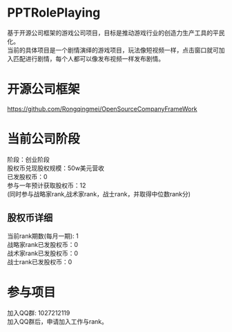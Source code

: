 # PPTRolePlaying
基于开源公司框架的游戏公司项目，目标是推动游戏行业的创造力生产工具的平民化。  
当前的具体项目是一个剧情演绎的游戏项目，玩法像短视频一样，点击窗口就可加入匹配进行剧情，每个人都可以像发布视频一样发布剧情。  
  
# 开源公司框架
https://github.com/Rongqingmei/OpenSourceCompanyFrameWork  
  
# 当前公司阶段
阶段：创业阶段  
股权币兑现股权规模：50w美元营收  
已发股权币：0  
参与一年预计获取股权币：12  
(同时参与战略家rank,战术家rank，战士rank，并取得中位数rank分)  
  
## 股权币详细
当前rank期数(每月一期): 1  
战略家rank已发股权币：0  
战术家rank已发股权币：0  
战士rank已发股权币：0  
  
# 参与项目
加入QQ群: 1027212119  
加入QQ群后，申请加入工作与rank。  
